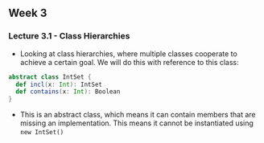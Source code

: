 ## Week 3

### Lecture 3.1 - Class Hierarchies
* Looking at class hierarchies, where multiple classes cooperate to achieve a certain goal. We will do this with reference to this class:
```scala
abstract class IntSet {
  def incl(x: Int): IntSet
  def contains(x: Int): Boolean
}
```
* This is an abstract class, which means it can contain members that are missing an implementation. This means it cannot be instantiated using `new IntSet()`
